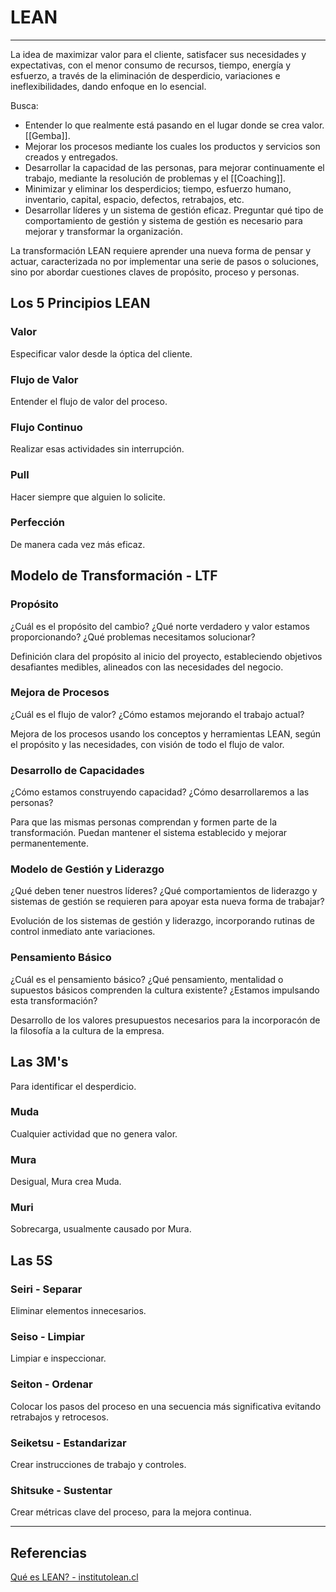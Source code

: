 # LEAN
---

La idea de maximizar valor para el cliente, satisfacer sus necesidades y expectativas, con el menor consumo de recursos, tiempo, energía y esfuerzo, a través de la eliminación de desperdicio, variaciones e ineflexibilidades, dando enfoque en lo esencial.

Busca:
- Entender lo que realmente está pasando en el lugar donde se crea valor. [[Gemba]].
- Mejorar los procesos mediante los cuales los productos y servicios son creados y entregados.
- Desarrollar la capacidad de las personas, para mejorar continuamente el trabajo, mediante la resolución de problemas y el [[Coaching]].
- Minimizar y eliminar los desperdicios; tiempo, esfuerzo humano, inventario, capital, espacio, defectos, retrabajos, etc.
- Desarrollar líderes y un sistema de gestión eficaz. Preguntar qué tipo de comportamiento de gestión y sistema de gestión es necesario para mejorar y transformar la organización.

La transformación LEAN requiere aprender una nueva forma de pensar y actuar, caracterizada no por implementar una serie de pasos o soluciones, sino por abordar cuestiones claves de propósito, proceso y personas.

## Los 5 Principios LEAN
### Valor
Especificar valor desde la óptica del cliente.

### Flujo de Valor
Entender el flujo de valor del proceso.

### Flujo Continuo
Realizar esas actividades sin interrupción.

### Pull
Hacer siempre que alguien lo solicite.

### Perfección
De manera cada vez más eficaz.

## Modelo de Transformación - LTF
### Propósito
¿Cuál es el propósito del cambio?
¿Qué norte verdadero y valor estamos proporcionando?
¿Qué problemas necesitamos solucionar?

Definición clara del propósito al inicio del proyecto, estableciendo objetivos desafiantes medibles, alineados con las necesidades del negocio.

### Mejora de Procesos
¿Cuál es el flujo de valor?
¿Cómo estamos mejorando el trabajo actual?

Mejora de los procesos usando los conceptos y herramientas LEAN, según el propósito y las necesidades, con visión de todo el flujo de valor.

### Desarrollo de Capacidades
¿Cómo estamos construyendo capacidad?
¿Cómo desarrollaremos a las personas?

Para que las mismas personas comprendan y formen parte de la transformación. Puedan mantener el sistema establecido y mejorar permanentemente.

### Modelo de Gestión y Liderazgo
¿Qué deben tener nuestros líderes?
¿Qué comportamientos de liderazgo y sistemas de gestión se requieren para apoyar esta nueva forma de trabajar?

Evolución de los sistemas de gestión y liderazgo, incorporando rutinas de control inmediato ante variaciones.

### Pensamiento Básico
¿Cuál es el pensamiento básico?
¿Qué pensamiento, mentalidad o supuestos básicos comprenden la cultura existente?
¿Estamos impulsando esta transformación?

Desarrollo de los valores presupuestos necesarios para la incorporacón de la filosofía a la cultura de la empresa.

## Las 3M's
Para identificar el desperdicio.

### Muda
Cualquier actividad que no genera valor.

### Mura
Desigual, Mura crea Muda.

### Muri
Sobrecarga, usualmente causado por Mura.

## Las 5S
### Seiri - Separar
Eliminar elementos innecesarios.

### Seiso - Limpiar
Limpiar e inspeccionar.

### Seiton - Ordenar
Colocar los pasos del proceso en una secuencia más significativa evitando retrabajos y retrocesos.

### Seiketsu - Estandarizar
Crear instrucciones de trabajo y controles.

### Shitsuke - Sustentar
Crear métricas clave del proceso, para la mejora continua.

---

## Referencias
[Qué es LEAN? - institutolean.cl](https://institutolean.cl/nuevo/lean/)